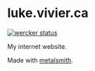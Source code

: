 # luke.vivier.ca

[![wercker status](https://app.wercker.com/status/7106f988e1c193ddc80f169ffa049961 "wercker status")](https://app.wercker.com/project/bykey/7106f988e1c193ddc80f169ffa049961)

My internet website.

Made with [metalsmith](http://metalsmith.io/).
